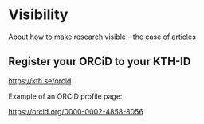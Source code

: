 # Visibility
 About how to make research visible - the case of articles

## Register your ORCiD to your KTH-ID

https://kth.se/orcid

Example of an ORCiD profile page:      

https://orcid.org/0000-0002-4858-8056

